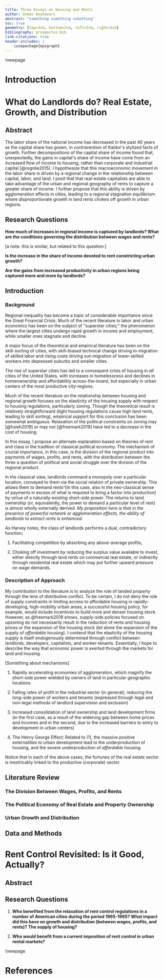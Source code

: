 ```yaml
---
title: Three Essays on Housing and Rents
author: Osman Keshawarz
abstract: "something something something"
toc: true
geometry: [top=3cm, bottom=3cm, left=3cm, right=3cm]
bibliography: prospectus.bib
link-citations: true
header-includes: |
    \usepackage{epigraph}
---
```


\newpage

# Introduction

# What do Landlords do? Real Estate, Growth, and Distribution

## Abstract

The labor share of the national income has decreased in the past 40 years as the capital share has grown, in contravention of Kaldor's stylized facts of growth. Further decompositions of the capital share of income found that, unexpectedly, the gains in capital's share of income have come from an increased flow of income to *housing*, rather than corporate and industrial capital [@rognlie2015]. I hypothesize that this macroeconomic movement in the labor share is driven by a regional change in the relationship between capital, labor, and land. I posit that that real-estate capitalists are able to take advantage of the urban and regional geography of rents to capture a greater share of income. I further propose that this ability is driven by agglomeration effects in cities, leading to a regional stagnation equilibrium where disproportionate growth in land rents chokes off growth in urban regions. 

## Research Questions

**How much of increases in regional income is captured by landlords? What are the conditions governing the distribution between wages and rents?**

[a note: this is similar, but related to this question:]

**Is the increase in the share of income devoted to rent constricting urban growth?**

**Are the gains from increased productivity in urban regions being captured more and more by landlords?**

## Introduction

### Background

Regional inequality has become a topic of considerable importance since the Great Financial Crisis. Much of the recent literature in labor and urban economics has been on the subject of "superstar cities;" the phenomenon where the largest cities undergo rapid growth in income and employment, while smaller ones stagnate and decline.

A major focus of the theoretical and empirical literature has been on the skill-sorting of cities, with skill-biased technical change driving in-migration of skilled labor and rising costs driving out-migration of lower-skilled workers into depressed suburbs and smaller cities. 

The rise of superstar cities has led to a consequent crisis of housing in *all* cities of the United States, with increases in homelessness and declines in homeownership and affordability across-the-board, but especially in urban centers of the most productive city-regions. 

Much of the recent literature on the relationship between housing and regional growth focuses on the elasticity of the housing supply with respect to housing regulations, particularly zoning. Though the theoretical result is relatively straightforward (tight housing regulations cause high land rents, leading to skill sorting), empirical support for this conclusion has been somewhat ambiguous. Relaxation of the political constraints on zoning may [@hsieh2019] or may not [@freemark2019] have led to a decrease in the cost of housing. 

In this essay, I propose an alternate explanation based on theories of rent and class in the tradition of classical political economy. The mechanism of crucial importance, in this case, is the division of the regional product into payments of wages, profits, and rents, with the distribution between the three a question of political and social struggle over the division of the regional product. 

In the classical view, landlords command a monopoly over a particular location, conveyed to them via the social relation of private ownership. This allows them to demand rents^[in this case, also in the neo-classical sense of payments in excess of what is required to bring a factor into production] by virtue of a naturally-existing short-side power. The returns to land ownership (or, equivalently, the power to demand a particular level of rent) is almost wholly externally derived. *My proposition here is that in the presence of powerful network or agglomeration effects, the ability of landlords to extract rents is enhanced.*

As Harvey notes, the class of landlords performs a dual, contradictory function;

1) Facilitating competition by absorbing any above-average profits,

2) Choking off investment by reducing the surplus value available to invest, either directly through land rents on commercial real estate, or indirectly through residential real estate 
which may put further upward pressure on wage demands. 

### Description of Approach

My contribution to the literature is to analyze the role of landed property through the lens of distributive conflict. To be certain, I do not deny the role of supply constraints in limiting access to affordable housing in rapidly-developing, high-mobility urban areas; a successful housing policy, for example, would include incentives to build more and denser housing stock. However, as @freemark2019 shows, supply-side policies focused on upzoning do not necessarily result in the reduction of rents and housing prices or the expansion of the housing stock (let alone the expansion of the supply of *affordable* housing). I contend that the elasticity of the housing supply is itself endogenously determined through conflict between landlords, developers, capitalists, and worker-tenants. Essentially, I hope to describe the way that economic power is exerted through the markets for land and housing. 

[Something about mechanisms]

1. Rapidly accelerating economies of agglomeration, which magnify the short-side power wielded by owners of land in particular geographic locations

2. Falling rates of profit in the industrial sector (in general), reducing the long-side power of workers and tenants (expressed through legal and non-legal methods of landlord supervision and exclusion)

3. Increased consolidation of land ownership and land development firms (in the first case, as a result of the widening gap between home prices and incomes and in the second, due to the increased barriers to entry to development in urban centers)

4. The Henry George Effect: Related to (1), the massive positive externalities to urban development lead to the underproduction of housing, and the severe underproduction of *affordable* housing. 

Notice that in each of the above cases, the fortunes of the real estate sector is inextricably linked to the productive (corporate) sector. 

## Literature Review

### The Division Between Wages, Profits, and Rents

### The Political Economy of Real Estate and Property Ownership

### Urban Growth and Distribution

## Data and Methods

# Rent Control Revisited: Is it Good, Actually?

## Abstract

## Research Questions

1. **Who benefited from the relaxation of rent control regulations in a number of American cities during the period 1965-1995? What impact did this have on growth and distribution (between wages, profits, and rents)? The supply of housing?**

2. **Who would benefit from a current imposition of rent control in urban rental markets?**


\newpage

# References
